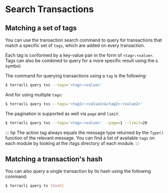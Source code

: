 # Search Transactions

## Matching a set of tags

You can use the transaction search command to query for transactions that match a specific set of `tags`, which are added on every transaction.

Each tag is conformed by a key-value pair in the form of `<tag>:<value>`. Tags can also be combined to query for a more specific result using the `&` symbol.

The command for querying transactions using a `tag` is the following:

```bash
$ terracli query txs --tags='<tag>:<value>'
```

And for using multiple `tags`:

```bash
$ terracli query txs --tags='<tag1>:<value1>&<tag2>:<value2>'
```

The pagination is supported as well via `page` and `limit`:

```bash
$ terracli query txs --tags='<tag>:<value>' --page=1 --limit=20
```

::: tip
The action tag always equals the message type returned by the `Type()` function of the relevant message.
You can find a list of available `tags` on each module by looking at the /tags directory of each module.
:::

## Matching a transaction's hash

You can also query a single transaction by its hash using the following command:

```bash
$ terracli query tx [hash]
```
